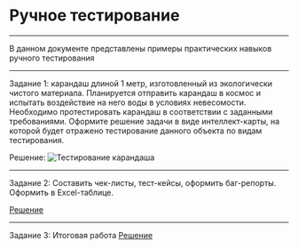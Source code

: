 # Ручное тестирование
---
В данном документе представлены примеры практических навыков ручного тестирования
***
Задание 1: карандаш длиной 1 метр, изготовленный из экологически чистого материала. Планируется отправить карандаш в космос и испытать воздействие на него воды в условиях невесомости. Необходимо протестировать карандаш в соответствии с заданными требованиями. Оформите решение задачи в виде интеллект-карты, на которой будет отражено тестирование данного объекта по видам тестирования.

Решение:
![Тестирование карандаша](https://github.com/user-attachments/assets/3800c06b-21c0-430e-97ea-4e21d2bf5ea8)
***

Задание 2: Составить чек-листы, тест-кейсы, оформить баг-репорты. Оформить в Excel-таблице.

[Решение](https://docs.google.com/spreadsheets/d/1ID-otB0Pxybpbt79wGAFqwsoCOJ52zNPfo-DCjxMKrY/edit?usp=sharing)
***
Задание 3: Итоговая работа
[Решение](https://github.com/user-attachments/files/18482632/default.pptx)
